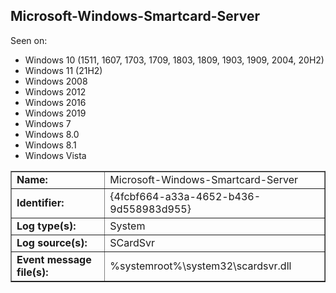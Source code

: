 ## Microsoft-Windows-Smartcard-Server

Seen on:
* Windows 10 (1511, 1607, 1703, 1709, 1803, 1809, 1903, 1909, 2004, 20H2)
* Windows 11 (21H2)
* Windows 2008
* Windows 2012
* Windows 2016
* Windows 2019
* Windows 7
* Windows 8.0
* Windows 8.1
* Windows Vista

<table border="1" class="docutils">
  <tbody>
    <tr>
      <td><b>Name:</b></td>
      <td>Microsoft-Windows-Smartcard-Server</td>
    </tr>
    <tr>
      <td><b>Identifier:</b></td>
      <td>{4fcbf664-a33a-4652-b436-9d558983d955}</td>
    </tr>
    <tr>
      <td><b>Log type(s):</b></td>
      <td>System</td>
    </tr>
    <tr>
      <td><b>Log source(s):</b></td>
      <td>SCardSvr</td>
    </tr>
    <tr>
      <td><b>Event message file(s):</b></td>
      <td>%systemroot%\system32\scardsvr.dll</td>
    </tr>
  </tbody>
</table>

&nbsp;

